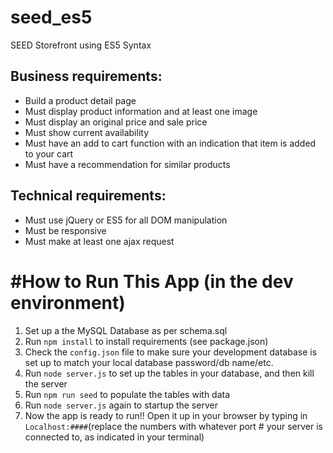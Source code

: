 # seed_es5
SEED Storefront using ES5 Syntax

## Business requirements:

* Build a product detail page
* Must display product information and at least one image
* Must display an original price and sale price
* Must show current availability
* Must have an add to cart function with an indication that item is added to your cart
* Must have a recommendation for similar products


## Technical requirements:

* Must use jQuery or ES5 for all DOM manipulation
*  Must be responsive
* Must make at least one ajax request


# #How to Run This App (in the dev environment)

1. Set up a the MySQL Database as per schema.sql
2. Run `npm install` to install requirements (see package.json)
3. Check the `config.json` file to make sure your development database is set up to match your local database password/db name/etc.
4. Run `node server.js` to set up the tables in your database, and then kill the server
5. Run `npm run seed` to populate the tables with data
6. Run `node server.js` again to startup the server
7. Now the app is ready to run!! Open it up in your browser by typing in `Localhost:####`(replace the numbers with whatever port # your server is connected to, as indicated in your terminal)
